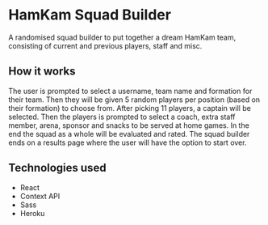# HamKam Squad Builder
A randomised squad builder to put together a dream HamKam team, consisting of current and previous players, staff and misc. 

## How it works
The user is prompted to select a username, team name and formation for their team. Then they will be given 5 random players per position (based on their formation) to choose from. After picking 11 players, a captain will be selected. Then the players is prompted to select a coach, extra staff member, arena, sponsor and snacks to be served at home games. In the end the squad as a whole will be evaluated and rated. The squad builder ends on a results page where the user will have the option to start over. 

## Technologies used
* React
* Context API
* Sass
* Heroku
